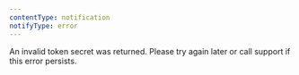 ```yaml
---
contentType: notification
notifyType: error
---
```


An invalid token secret was returned. Please try again later or call support if this error persists.
